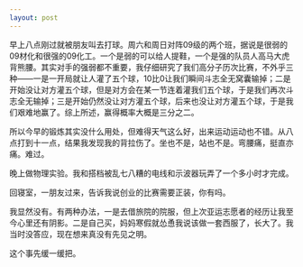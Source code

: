 ```yaml
---
layout: post
---
```

早上八点刚过就被朋友叫去打球。周六和周日对阵09级的两个班，据说是很弱的09材化和很强的09化工。一个是弱的可以给人提鞋，一个是强的队员人高马大虎背熊腰。其实对手的强弱都不重要，我仔细研究了我们高分子历次比赛，不外乎三种——一是一开局就让人灌了五个球，10比0让我们瞬间斗志全无窝囊输掉；二是开始没让对方灌五个球，但是对方会在某一节连着灌我们五个球，于是我们再次斗志全无输掉；三是开始仍然没让对方灌五个球，后来也没让对方灌五个球，于是我们艰难地赢了。综上所述，赢得概率大概是三分之二。

所以今早的锻炼其实没什么用处，但难得天气这么好，出来运动运动也不错。从八点打到十一点，结果我发现我的背拉伤了。坐也不是，站也不是。弯腰痛，挺直亦痛。难过。

晚上做物理实验。我和搭档被乱七八糟的电线和示波器玩弄了一个多小时才完成。

回寝室，一朋友过来，告诉我说创业的比赛需要正装，你有吗。

我显然没有。有两种办法，一是去借旅院的院服，但上次亚运志愿者的经历让我至今心里还有阴影。二是自己买，妈妈寒假就怂恿我说该做一套西服了，长大了。我当时没答应，现在想来真没有先见之明。

这个事先缓一缓把。